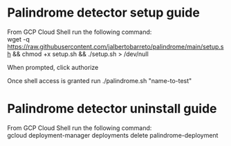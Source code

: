 # Palindrome detector setup guide
From GCP Cloud Shell run the following command:<br>
wget -q https://raw.githubusercontent.com/jalbertobarreto/palindrome/main/setup.sh && chmod +x setup.sh && ./setup.sh > /dev/null

When prompted, click authorize

Once shell access is granted run ./palindrome.sh "name-to-test"

# Palindrome detector uninstall guide
From GCP Cloud Shell run the following command:<br>
gcloud deployment-manager deployments delete palindrome-deployment
